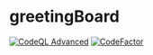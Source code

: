 # greetingBoard
[![CodeQL Advanced](https://github.com/solaris0051/greetingBoardDemo/actions/workflows/codeql.yml/badge.svg?branch=main)](https://github.com/solaris0051/greetingBoardDemo/actions/workflows/codeql.yml)
[![CodeFactor](https://www.codefactor.io/repository/github/solaris0051/greetingboard/badge)](https://www.codefactor.io/repository/github/solaris0051/greetingboard)
